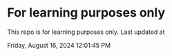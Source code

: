 # For learning purposes only
This repo is for learning purposes only.
Last updated at

Friday, August 16, 2024 12:01:45 PM

